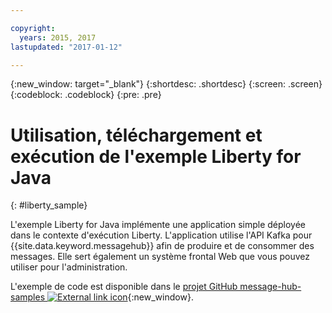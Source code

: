 ```yaml
---

copyright:
  years: 2015, 2017
lastupdated: "2017-01-12"

---
```


{:new_window: target="_blank"}
{:shortdesc: .shortdesc}
{:screen: .screen}
{:codeblock: .codeblock}
{:pre: .pre}

# Utilisation, téléchargement et exécution de l'exemple Liberty for Java
{: #liberty_sample}

L'exemple Liberty for Java implémente une application simple déployée dans le contexte d'exécution Liberty. L'application utilise l'API Kafka pour {{site.data.keyword.messagehub}} afin de produire et de consommer des messages.
Elle sert également un système frontal Web que vous pouvez utiliser pour l'administration.

L'exemple de code est disponible dans le [projet GitHub message-hub-samples ![External link icon](../../icons/launch-glyph.svg "External link icon")](https://github.com/ibm-messaging/message-hub-samples/tree/master/kafka-java-liberty-sample){:new_window}.
